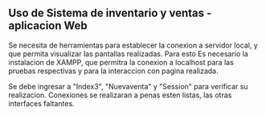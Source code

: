 ## Uso de Sistema de inventario y ventas - aplicacion Web 

Se necesita de herramientas para establecer la conexion a servidor local, y que permita visualizar las pantallas realizadas. Para esto 
Es necesario la instalacion de XAMPP, que permitra la conexion a localhost para las pruebas respectivas y para la interaccion con 
pagina realizada. 

Se debe ingresar a "Index3", "Nuevaventa" y "Session" para verificar su realizacion. Conexiones se realizaran a penas esten listas, las otras interfaces faltantes.
